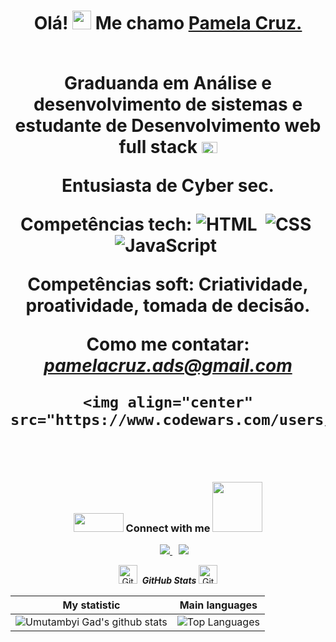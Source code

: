<h1 align="center">Olá! <img src="https://github.com/abdoachhoubi/abdoachhoubi/blob/main/gifs/Hi.gif" width="30"/> Me chamo <a href="https://github.com/alunapamelacruz?tab=repositories/" target="blank">
Pamela Cruz.</a> 
<br/>
<br/>

Graduanda em Análise e desenvolvimento de sistemas e estudante de Desenvolvimento web full stack <img src="https://cdn.jsdelivr.net/npm/country-flag-emoji-json@2.0.0/dist/images/BR.svg" width="25" height="18"/>

Entusiasta de Cyber sec.

Competências tech: ![HTML](https://img.shields.io/badge/-HTML-05122A?style=flat&logo=HTML5)&nbsp; ![CSS](https://img.shields.io/badge/-CSS-05122A?style=flat&logo=CSS3&logoColor=1572B6)&nbsp; ![JavaScript](https://img.shields.io/badge/-JavaScript-05122A?style=flat&logo=javascript)&nbsp; 

Competências soft: Criatividade, proatividade, tomada de decisão.

Como me contatar: *pamelacruz.ads@gmail.com*
	
	
	<img align="center" src="https://www.codewars.com/users/pmlgcz/badges/large"/>


<br/>
<h3 align="center" > <img src="https://raw.githubusercontent.com/ShahriarShafin/ShahriarShafin/main/Assets/handshake.gif" width="80" height="30"/>&nbsp;Connect with me <img src='https://raw.githubusercontent.com/ShahriarShafin/ShahriarShafin/main/Assets/handshake.gif' width="80px"/> </h3>
<div align="center"  class="icons-social" style="margin-left: 10px;">
<a style="margin-left: 10px;"  target="_blank" href="https://www.linkedin.com/in/pamelacruz-fullstack/">
<img src="https://img.shields.io/badge/-LinkedIn-%230077B5?style=for-the-badge&logo=linkedin&logoColor=white" />
<a style="margin-left: 10px;" target="_blank" href="https://www.instagram.com/pmlgcz/">
<img src="https://img.shields.io/badge/-Instagram-%23E4405F?style=for-the-badge&logo=instagram&logoColor=white"></a>
</div>

<p align="center">

<p  align="center">
 <img src="https://emojis.slackmojis.com/emojis/images/1643514058/149/sonic.gif?1643514058" width="30px" alt="GitHub-Status"/>&nbsp;<i> <b>GitHub Stats</b> </i><img src="https://emojis.slackmojis.com/emojis/images/1643514230/1973/mario_luigi_dance.gif?1643514230" width="30px" alt="GitHub-Status"/>
 </p>

 

| My statistic                                                                                                                                                            | Main languages                                                                                                                                                                     |
| ------------------------------------------------------------------------------------------------------------------------------------------------------------------------ | ---------------------------------------------------------------------------------------------------------------------------------------------------------------------------------- |
| ![Umutambyi Gad's github stats](https://github-readme-stats.vercel.app/api?username=alunapamelacruz&show_icons=true&hide_border=true&count_private=true&theme=radical) | ![Top Languages](https://github-readme-stats.vercel.app/api/top-langs/?username=alunapamelacruz&langs_count=10&count_private=true&hide_border=true&theme=radical&layout=compact) |


 <div align="center">
<a " target="_blank" href="https://pmlgcz.netlify.app/"> 
		</div>
